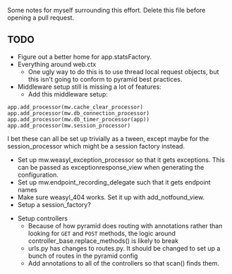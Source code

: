 Some notes for myself surrounding this effort. Delete this file before
opening a pull request.

TODO
----

* Figure out a better home for app.statsFactory.
* Everything around web.ctx
  - One ugly way to do this is to use thread local request objects, but this isn't going to conform to pyramid best practices.
* Middleware setup still is missing a lot of features:
  - Add this middleware setup:
```
app.add_processor(mw.cache_clear_processor)
app.add_processor(mw.db_connection_processor)
app.add_processor(mw.db_timer_processor(app))
app.add_processor(mw.session_processor)
```
I bet these can all be set up trivially as a tween, except maybe for the session_processor which might be a session factory instead.
  - Set up mw.weasyl_exception_processor so that it gets exceptions. This can be passed as exceptionresponse_view when generating the configuration.
  - Set up mw.endpoint_recording_delegate such that it gets endpoint names
  - Make sure weasyl_404 works. Set it up with add_notfound_view.
  - Setup a session_factory?
* Setup controllers
  - Because of how pyramid does routing with annotations rather than looking for `GET` and `POST` methods, the logic around controller_base.replace_methods() is likely to break
  - urls.py has changes to routes.py. It should be changed to set up a bunch of routes in the pyramid config
  - Add annotations to all of the controllers so that scan() finds them.
